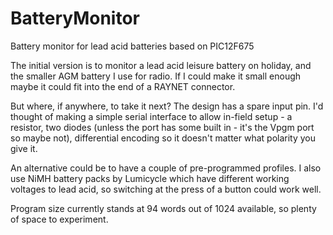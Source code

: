 BatteryMonitor
==============

Battery monitor for lead acid batteries based on PIC12F675

The initial version is to monitor a lead acid leisure battery on holiday, and the smaller AGM battery I use for radio.
If I could make it small enough maybe it could fit into the end of a RAYNET connector.

But where, if anywhere, to take it next? The design has a spare input pin. 
I'd thought of making a simple serial interface to allow in-field setup - a resistor, two diodes (unless the port has
some built in - it's the Vpgm port so maybe not), differential encoding so it doesn't matter what polarity you give it.

An alternative could be to have a couple of pre-programmed profiles. I also use NiMH battery packs by Lumicycle which
have different working voltages to lead acid, so switching at the press of a button could work well.

Program size currently stands at 94 words out of 1024 available, so plenty of space to experiment.